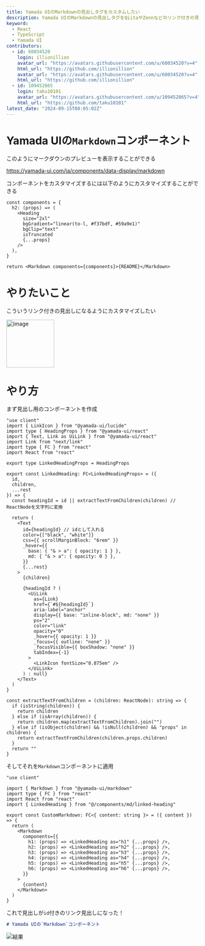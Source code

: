 ```yaml
---
title: Yamada UIのMarkdownの見出しタグをカスタムしたい
description: Yamada UIのMarkdownの見出しタグをQiitaやZennなどのリンク付きの見出しにカスタムする方法解説
keyword:
  - React
  - TypeScript
  - Yamada UI
contributors:
  - id: 60034520
    login: illionillion
    avatar_url: "https://avatars.githubusercontent.com/u/60034520?v=4"
    html_url: "https://github.com/illionillion"
    avatar_url: "https://avatars.githubusercontent.com/u/60034520?v=4"
    html_url: "https://github.com/illionillion"
  - id: 109452865
    login: taku10101
    avatar_url: "https://avatars.githubusercontent.com/u/109452865?v=4"
    html_url: "https://github.com/taku10101"
latest_date: "2024-09-15T00:05:02Z"
---
```


# Yamada UIの`Markdown`コンポーネント

このようにマークダウンのプレビューを表示することができる

https://yamada-ui.com/ja/components/data-display/markdown

コンポーネントをカスタマイズするには以下のようにカスタマイズすることができる

```tsx
const components = {
  h2: (props) => (
    <Heading
      size="2xl"
      bgGradient="linear(to-l, #f37bdf, #59a9e1)"
      bgClip="text"
      isTruncated
      {...props}
    />
  ),
}

return <Markdown components={components}>{README}</Markdown>
```

# やりたいこと

こういうリンク付きの見出しになるようにカスタマイズしたい

<img width="125" alt="image" src="https://github.com/user-attachments/assets/1080b829-447a-4f0e-824f-b39016bf80d0">

# やり方

まず見出し用のコンポーネントを作成

```tsx
"use client"
import { LinkIcon } from "@yamada-ui/lucide"
import type { HeadingProps } from "@yamada-ui/react"
import { Text, Link as UiLink } from "@yamada-ui/react"
import Link from "next/link"
import type { FC } from "react"
import React from "react"

export type LinkedHeadingProps = HeadingProps

export const LinkedHeading: FC<LinkedHeadingProps> = ({
  id,
  children,
  ...rest
}) => {
  const headingId = id || extractTextFromChildren(children) // ReactNodeを文字列に変換

  return (
    <Text
      id={headingId} // idとして入れる
      color={["black", "white"]}
      css={{ scrollMarginBlock: "6rem" }}
      _hover={{
        base: { "& > a": { opacity: 1 } },
        md: { "& > a": { opacity: 0 } },
      }}
      {...rest}
    >
      {children}

      {headingId ? (
        <UiLink
          as={Link}
          href={`#${headingId}`}
          aria-label="anchor"
          display={{ base: "inline-block", md: "none" }}
          ps="2"
          color="link"
          opacity="0"
          _hover={{ opacity: 1 }}
          _focus={{ outline: "none" }}
          _focusVisible={{ boxShadow: "none" }}
          tabIndex={-1}
        >
          <LinkIcon fontSize="0.875em" />
        </UiLink>
      ) : null}
    </Text>
  )
}

const extractTextFromChildren = (children: ReactNode): string => {
  if (isString(children)) {
    return children
  } else if (isArray(children)) {
    return children.map(extractTextFromChildren).join("")
  } else if (isObject(children) && !isNull(children) && "props" in children) {
    return extractTextFromChildren(children.props.children)
  }
  return ""
}
```

そしてそれを`Markdown`コンポーネントに適用

```tsx
"use client"

import { Markdown } from "@yamada-ui/markdown"
import type { FC } from "react"
import React from "react"
import { LinkedHeading } from "@/components/md/linked-heading"

export const CustomMarkdown: FC<{ content: string }> = ({ content }) => {
  return (
    <Markdown
      components={{
        h1: (props) => <LinkedHeading as="h1" {...props} />,
        h2: (props) => <LinkedHeading as="h2" {...props} />,
        h3: (props) => <LinkedHeading as="h3" {...props} />,
        h4: (props) => <LinkedHeading as="h4" {...props} />,
        h5: (props) => <LinkedHeading as="h5" {...props} />,
        h6: (props) => <LinkedHeading as="h6" {...props} />,
      }}
    >
      {content}
    </Markdown>
  )
}
```

これで見出しが`id`付きのリンク見出しになった！

```md
# Yamada UIの`Markdown`コンポーネント
```

![結果](/assets/custom-md-heading-component.png)
